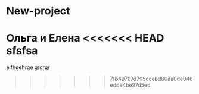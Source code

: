 # New-project
Ольга и Елена
<<<<<<< HEAD
sfsfsa
=======
ejfhgehrge
grgrgr
>>>>>>> 7fb49707d795cccbd80aa0de046edde4be97d5ed

